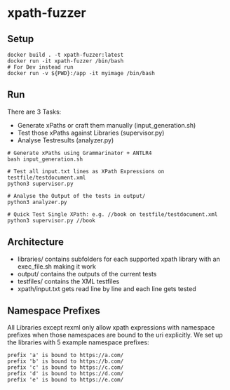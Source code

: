 # xpath-fuzzer

## Setup
```
docker build . -t xpath-fuzzer:latest
docker run -it xpath-fuzzer /bin/bash
# For Dev instead run
docker run -v ${PWD}:/app -it myimage /bin/bash
```

## Run
There are 3 Tasks:
  - Generate xPaths or craft them manually (input_generation.sh)
  - Test those xPaths against Libraries (supervisor.py)
  - Analyse Testresults (analyzer.py)
```
# Generate xPaths using Grammarinator + ANTLR4
bash input_generation.sh

# Test all input.txt lines as XPath Expressions on testfile/testdocument.xml
python3 supervisor.py

# Analyse the Output of the tests in output/
python3 analyzer.py

# Quick Test Single XPath: e.g. //book on testfile/testdocument.xml
python3 supervisor.py //book
```
## Architecture
  - libraries/ contains subfolders for each supported xpath library with an exec_file.sh making it work
  - output/ contains the outputs of the current tests
  - testfiles/ contains the XML testfiles
  - xpath/input.txt gets read line by line and each line gets tested

## Namespace Prefixes
All Libraries except rexml only allow xpath expressions with namespace prefixes when those namespaces are bound to the uri explicitly.
We set up the libraries with 5 example namespace prefixes:
```
prefix 'a' is bound to https://a.com/
prefix 'b' is bound to https://b.com/
prefix 'c' is bound to https://c.com/
prefix 'd' is bound to https://d.com/
prefix 'e' is bound to https://e.com/
```
